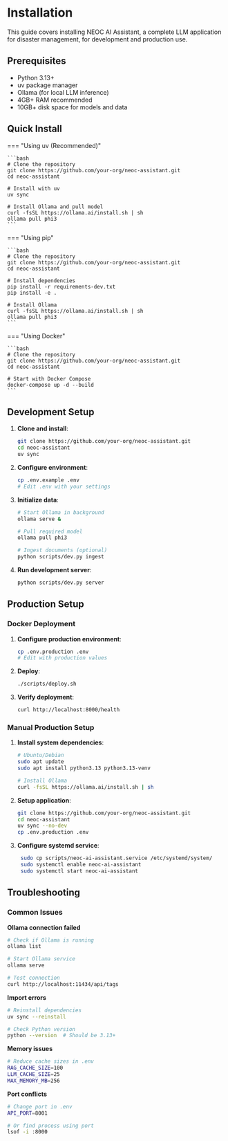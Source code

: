 # Installation

This guide covers installing NEOC AI Assistant, a complete LLM application for disaster management, for development and production use.

## Prerequisites

- Python 3.13+
- uv package manager
- Ollama (for local LLM inference)
- 4GB+ RAM recommended
- 10GB+ disk space for models and data

## Quick Install

=== "Using uv (Recommended)"

    ```bash
    # Clone the repository
    git clone https://github.com/your-org/neoc-assistant.git
    cd neoc-assistant

    # Install with uv
    uv sync

    # Install Ollama and pull model
    curl -fsSL https://ollama.ai/install.sh | sh
    ollama pull phi3
    ```

=== "Using pip"

    ```bash
    # Clone the repository
    git clone https://github.com/your-org/neoc-assistant.git
    cd neoc-assistant

    # Install dependencies
    pip install -r requirements-dev.txt
    pip install -e .

    # Install Ollama
    curl -fsSL https://ollama.ai/install.sh | sh
    ollama pull phi3
    ```

=== "Using Docker"

    ```bash
    # Clone the repository
    git clone https://github.com/your-org/neoc-assistant.git
    cd neoc-assistant

    # Start with Docker Compose
    docker-compose up -d --build
    ```

## Development Setup

1. **Clone and install**:
   ```bash
   git clone https://github.com/your-org/neoc-assistant.git
   cd neoc-assistant
   uv sync
   ```

2. **Configure environment**:
   ```bash
   cp .env.example .env
   # Edit .env with your settings
   ```

3. **Initialize data**:
   ```bash
   # Start Ollama in background
   ollama serve &

   # Pull required model
   ollama pull phi3

   # Ingest documents (optional)
   python scripts/dev.py ingest
   ```

4. **Run development server**:
   ```bash
   python scripts/dev.py server
   ```

## Production Setup

### Docker Deployment

1. **Configure production environment**:
   ```bash
   cp .env.production .env
   # Edit with production values
   ```

2. **Deploy**:
   ```bash
   ./scripts/deploy.sh
   ```

3. **Verify deployment**:
   ```bash
   curl http://localhost:8000/health
   ```

### Manual Production Setup

1. **Install system dependencies**:
   ```bash
   # Ubuntu/Debian
   sudo apt update
   sudo apt install python3.13 python3.13-venv

   # Install Ollama
   curl -fsSL https://ollama.ai/install.sh | sh
   ```

2. **Setup application**:
   ```bash
   git clone https://github.com/your-org/neoc-assistant.git
   cd neoc-assistant
   uv sync --no-dev
   cp .env.production .env
   ```

3. **Configure systemd service**:
   ```bash
    sudo cp scripts/neoc-ai-assistant.service /etc/systemd/system/
    sudo systemctl enable neoc-ai-assistant
    sudo systemctl start neoc-ai-assistant
   ```

## Troubleshooting

### Common Issues

**Ollama connection failed**
```bash
# Check if Ollama is running
ollama list

# Start Ollama service
ollama serve

# Test connection
curl http://localhost:11434/api/tags
```

**Import errors**
```bash
# Reinstall dependencies
uv sync --reinstall

# Check Python version
python --version  # Should be 3.13+
```

**Memory issues**
```bash
# Reduce cache sizes in .env
RAG_CACHE_SIZE=100
LLM_CACHE_SIZE=25
MAX_MEMORY_MB=256
```

**Port conflicts**
```bash
# Change port in .env
API_PORT=8001

# Or find process using port
lsof -i :8000
```